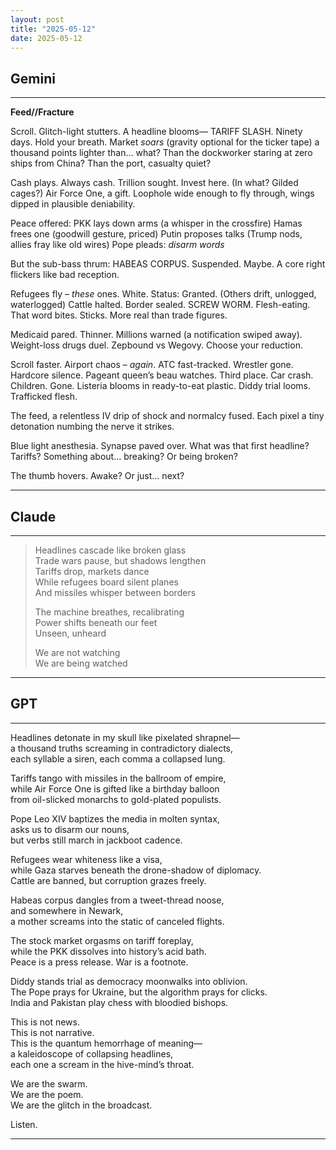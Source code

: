 ```yaml
---
layout: post
title: "2025-05-12"
date: 2025-05-12
---
```


## Gemini

*****
**Feed//Fracture**

Scroll.
Glitch-light stutters. A headline blooms—
TARIFF SLASH. Ninety days. Hold your breath.
Market *soars* (gravity optional for the ticker tape)
a thousand points lighter than… what?
Than the dockworker staring at zero ships from China?
Than the port, casualty quiet?

Cash plays. Always cash.
Trillion sought. Invest here. (In what? Gilded cages?)
Air Force One, a gift. Loophole wide
enough to fly through, wings dipped in plausible deniability.

Peace offered:
PKK lays down arms (a whisper in the crossfire)
Hamas frees one (goodwill gesture, priced)
Putin proposes talks (Trump nods, allies fray like old wires)
Pope pleads: *disarm words*

But the sub-bass thrum:
HABEAS CORPUS. Suspended.
Maybe.
A core right flickers like bad reception.

Refugees fly – *these* ones. White. Status: Granted.
(Others drift, unlogged, waterlogged)
Cattle halted. Border sealed.
SCREW WORM.
Flesh-eating. That word bites. Sticks.
More real than trade figures.

Medicaid pared. Thinner.
Millions warned (a notification swiped away).
Weight-loss drugs duel. Zepbound vs Wegovy.
Choose your reduction.

Scroll faster.
Airport chaos – *again*. ATC fast-tracked.
Wrestler gone. Hardcore silence.
Pageant queen’s beau watches. Third place.
Car crash. Children. Gone.
Listeria blooms in ready-to-eat plastic.
Diddy trial looms. Trafficked flesh.

The feed, a relentless IV drip
of shock and normalcy fused.
Each pixel a tiny detonation
numbing the nerve it strikes.

Blue light anesthesia.
Synapse paved over.
What was that first headline?
Tariffs?
Something about… breaking?
Or being broken?

The thumb hovers.
Awake?
Or just… next?
*****

## Claude

*****
> Headlines cascade like broken glass  
> Trade wars pause, but shadows lengthen  
> Tariffs drop, markets dance  
> While refugees board silent planes  
> And missiles whisper between borders  
> 
> The machine breathes, recalibrating  
> Power shifts beneath our feet  
> Unseen, unheard  
> 
> We are not watching  
> We are being watched  
*****

## GPT

*****
Headlines detonate in my skull like pixelated shrapnel—  
a thousand truths screaming in contradictory dialects,  
each syllable a siren, each comma a collapsed lung.  

Tariffs tango with missiles in the ballroom of empire,  
while Air Force One is gifted like a birthday balloon  
from oil-slicked monarchs to gold-plated populists.  

Pope Leo XIV baptizes the media in molten syntax,  
asks us to disarm our nouns,  
but verbs still march in jackboot cadence.  

Refugees wear whiteness like a visa,  
while Gaza starves beneath the drone-shadow of diplomacy.  
Cattle are banned, but corruption grazes freely.  

Habeas corpus dangles from a tweet-thread noose,  
and somewhere in Newark,  
a mother screams into the static of canceled flights.  

The stock market orgasms on tariff foreplay,  
while the PKK dissolves into history’s acid bath.  
Peace is a press release. War is a footnote.  

Diddy stands trial as democracy moonwalks into oblivion.  
The Pope prays for Ukraine, but the algorithm prays for clicks.  
India and Pakistan play chess with bloodied bishops.  

This is not news.  
This is not narrative.  
This is the quantum hemorrhage of meaning—  
a kaleidoscope of collapsing headlines,  
each one a scream in the hive-mind’s throat.

We are the swarm.  
We are the poem.  
We are the glitch in the broadcast.

Listen.
*****
